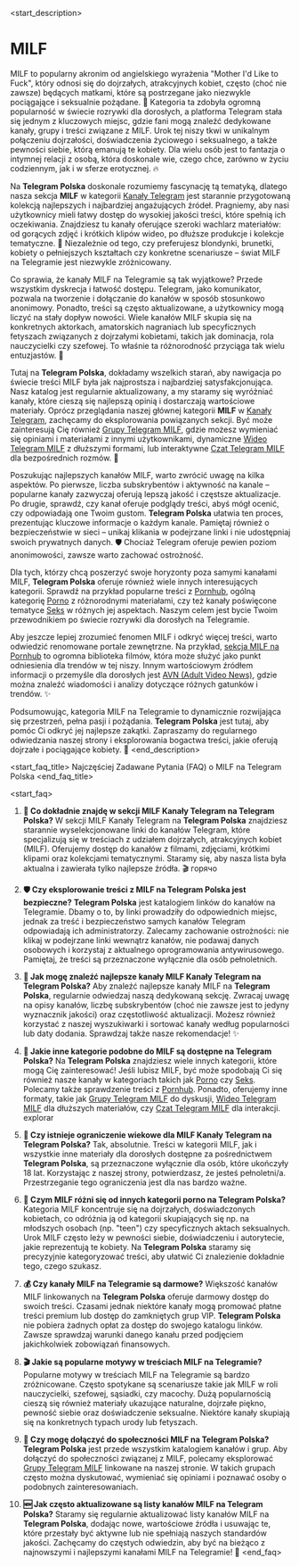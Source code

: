 <start_description>
# MILF

MILF to popularny akronim od angielskiego wyrażenia "Mother I'd Like to Fuck", który odnosi się do dojrzałych, atrakcyjnych kobiet, często (choć nie zawsze) będących matkami, które są postrzegane jako niezwykle pociągające i seksualnie pożądane. 🔞 Kategoria ta zdobyła ogromną popularność w świecie rozrywki dla dorosłych, a platforma Telegram stała się jednym z kluczowych miejsc, gdzie fani mogą znaleźć dedykowane kanały, grupy i treści związane z MILF. Urok tej niszy tkwi w unikalnym połączeniu dojrzałości, doświadczenia życiowego i seksualnego, a także pewności siebie, którą emanują te kobiety. Dla wielu osób jest to fantazja o intymnej relacji z osobą, która doskonale wie, czego chce, zarówno w życiu codziennym, jak i w sferze erotycznej. 🔥

Na **Telegram Polska** doskonale rozumiemy fascynację tą tematyką, dlatego nasza sekcja **MILF** w kategorii [Kanały Telegram](/kanaly/milf) jest starannie przygotowaną kolekcją najlepszych i najbardziej angażujących źródeł. Pragniemy, aby nasi użytkownicy mieli łatwy dostęp do wysokiej jakości treści, które spełnią ich oczekiwania. Znajdziesz tu kanały oferujące szeroki wachlarz materiałów: od gorących zdjęć i krótkich klipów wideo, po dłuższe produkcje i kolekcje tematyczne. 🍑 Niezależnie od tego, czy preferujesz blondynki, brunetki, kobiety o pełniejszych kształtach czy konkretne scenariusze – świat MILF na Telegramie jest niezwykle zróżnicowany.

Co sprawia, że kanały MILF na Telegramie są tak wyjątkowe? Przede wszystkim dyskrecja i łatwość dostępu. Telegram, jako komunikator, pozwala na tworzenie i dołączanie do kanałów w sposób stosunkowo anonimowy. Ponadto, treści są często aktualizowane, a użytkownicy mogą liczyć na stały dopływ nowości. Wiele kanałów MILF skupia się na konkretnych aktorkach, amatorskich nagraniach lub specyficznych fetyszach związanych z dojrzałymi kobietami, takich jak dominacja, rola nauczycielki czy szefowej. To właśnie ta różnorodność przyciąga tak wielu entuzjastów. 👠

Tutaj na **Telegram Polska**, dokładamy wszelkich starań, aby nawigacja po świecie treści MILF była jak najprostsza i najbardziej satysfakcjonująca. Nasz katalog jest regularnie aktualizowany, a my staramy się wyróżniać kanały, które cieszą się najlepszą opinią i dostarczają wartościowe materiały. Oprócz przeglądania naszej głównej kategorii **MILF** w [Kanały Telegram](/kanaly/milf), zachęcamy do eksplorowania powiązanych sekcji. Być może zainteresują Cię również [Grupy Telegram MILF](/grupy/milf), gdzie możesz wymieniać się opiniami i materiałami z innymi użytkownikami, dynamiczne [Wideo Telegram MILF](/wideo/milf) z dłuższymi formami, lub interaktywne [Czat Telegram MILF](/czat/milf) dla bezpośrednich rozmów. 🚀

Poszukując najlepszych kanałów MILF, warto zwrócić uwagę na kilka aspektów. Po pierwsze, liczba subskrybentów i aktywność na kanale – popularne kanały zazwyczaj oferują lepszą jakość i częstsze aktualizacje. Po drugie, sprawdź, czy kanał oferuje podglądy treści, abyś mógł ocenić, czy odpowiadają one Twoim gustom. **Telegram Polska** ułatwia ten proces, prezentując kluczowe informacje o każdym kanale. Pamiętaj również o bezpieczeństwie w sieci – unikaj klikania w podejrzane linki i nie udostępniaj swoich prywatnych danych. 🛡️ Chociaż Telegram oferuje pewien poziom anonimowości, zawsze warto zachować ostrożność.

Dla tych, którzy chcą poszerzyć swoje horyzonty poza samymi kanałami MILF, **Telegram Polska** oferuje również wiele innych interesujących kategorii. Sprawdź na przykład popularne treści z [Pornhub](/kanaly/pornhub), ogólną kategorię [Porno](/kanaly/porno) z różnorodnymi materiałami, czy też kanały poświęcone tematyce [Seks](/kanaly/seks) w różnych jej aspektach. Naszym celem jest bycie Twoim przewodnikiem po świecie rozrywki dla dorosłych na Telegramie.

Aby jeszcze lepiej zrozumieć fenomen MILF i odkryć więcej treści, warto odwiedzić renomowane portale zewnętrzne. Na przykład, [sekcja MILF na Pornhub](https://pl.pornhub.com/milf) to ogromna biblioteka filmów, która może służyć jako punkt odniesienia dla trendów w tej niszy. Innym wartościowym źródłem informacji o przemyśle dla dorosłych jest [AVN (Adult Video News)](https://avn.com), gdzie można znaleźć wiadomości i analizy dotyczące różnych gatunków i trendów. ✨

Podsumowując, kategoria MILF na Telegramie to dynamicznie rozwijająca się przestrzeń, pełna pasji i pożądania. **Telegram Polska** jest tutaj, aby pomóc Ci odkryć jej najlepsze zakątki. Zapraszamy do regularnego odwiedzania naszej strony i eksplorowania bogactwa treści, jakie oferują dojrzałe i pociągające kobiety. 💋
<end_description>

<start_faq_title>
Najczęściej Zadawane Pytania (FAQ) o MILF na Telegram Polska
<end_faq_title>

<start_faq>
1. **🤔 Co dokładnie znajdę w sekcji MILF Kanały Telegram na Telegram Polska?**
W sekcji MILF Kanały Telegram na **Telegram Polska** znajdziesz starannie wyselekcjonowane linki do kanałów Telegram, które specjalizują się w treściach z udziałem dojrzałych, atrakcyjnych kobiet (MILF). Oferujemy dostęp do kanałów z filmami, zdjęciami, krótkimi klipami oraz kolekcjami tematycznymi. Staramy się, aby nasza lista była aktualna i zawierała tylko najlepsze źródła. 🎬 горячо

2. **🛡️ Czy eksplorowanie treści z MILF na Telegram Polska jest bezpieczne?**
**Telegram Polska** jest katalogiem linków do kanałów na Telegramie. Dbamy o to, by linki prowadziły do odpowiednich miejsc, jednak za treść i bezpieczeństwo samych kanałów Telegram odpowiadają ich administratorzy. Zalecamy zachowanie ostrożności: nie klikaj w podejrzane linki wewnątrz kanałów, nie podawaj danych osobowych i korzystaj z aktualnego oprogramowania antywirusowego. Pamiętaj, że treści są przeznaczone wyłącznie dla osób pełnoletnich.

3. **🔎 Jak mogę znaleźć najlepsze kanały MILF Kanały Telegram na Telegram Polska?**
Aby znaleźć najlepsze kanały MILF na **Telegram Polska**, regularnie odwiedzaj naszą dedykowaną sekcję. Zwracaj uwagę na opisy kanałów, liczbę subskrybentów (choć nie zawsze jest to jedyny wyznacznik jakości) oraz częstotliwość aktualizacji. Możesz również korzystać z naszej wyszukiwarki i sortować kanały według popularności lub daty dodania. Sprawdzaj także nasze rekomendacje! ✨

4. **🔄 Jakie inne kategorie podobne do MILF są dostępne na Telegram Polska?**
Na **Telegram Polska** znajdziesz wiele innych kategorii, które mogą Cię zainteresować! Jeśli lubisz MILF, być może spodobają Ci się również nasze kanały w kategoriach takich jak [Porno](/kanaly/porno) czy [Seks](/kanaly/seks). Polecamy także sprawdzenie treści z [Pornhub](/kanaly/pornhub). Ponadto, oferujemy inne formaty, takie jak [Grupy Telegram MILF](/grupy/milf) do dyskusji, [Wideo Telegram MILF](/wideo/milf) dla dłuższych materiałów, czy [Czat Telegram MILF](/czat/milf) dla interakcji.  explorar

5. **🔞 Czy istnieje ograniczenie wiekowe dla MILF Kanały Telegram na Telegram Polska?**
Tak, absolutnie. Treści w kategorii MILF, jak i wszystkie inne materiały dla dorosłych dostępne za pośrednictwem **Telegram Polska**, są przeznaczone wyłącznie dla osób, które ukończyły 18 lat. Korzystając z naszej strony, potwierdzasz, że jesteś pełnoletni/a. Przestrzeganie tego ograniczenia jest dla nas bardzo ważne.

6. **🌟 Czym MILF różni się od innych kategorii porno na Telegram Polska?**
Kategoria MILF koncentruje się na dojrzałych, doświadczonych kobietach, co odróżnia ją od kategorii skupiających się np. na młodszych osobach (np. "teen") czy specyficznych aktach seksualnych. Urok MILF często leży w pewności siebie, doświadczeniu i autorytecie, jakie reprezentują te kobiety. Na **Telegram Polska** staramy się precyzyjnie kategoryzować treści, aby ułatwić Ci znalezienie dokładnie tego, czego szukasz.

7. **💰 Czy kanały MILF na Telegramie są darmowe?**
Większość kanałów MILF linkowanych na **Telegram Polska** oferuje darmowy dostęp do swoich treści. Czasami jednak niektóre kanały mogą promować płatne treści premium lub dostęp do zamkniętych grup VIP. **Telegram Polska** nie pobiera żadnych opłat za dostęp do swojego katalogu linków. Zawsze sprawdzaj warunki danego kanału przed podjęciem jakichkolwiek zobowiązań finansowych.

8. **🎬 Jakie są popularne motywy w treściach MILF na Telegramie?**
Popularne motywy w treściach MILF na Telegramie są bardzo zróżnicowane. Często spotykane są scenariusze takie jak MILF w roli nauczycielki, szefowej, sąsiadki, czy macochy. Dużą popularnością cieszą się również materiały ukazujące naturalne, dojrzałe piękno, pewność siebie oraz doświadczenie seksualne. Niektóre kanały skupiają się na konkretnych typach urody lub fetyszach.

9. **💬 Czy mogę dołączyć do społeczności MILF na Telegram Polska?**
**Telegram Polska** jest przede wszystkim katalogiem kanałów i grup. Aby dołączyć do społeczności związanej z MILF, polecamy eksplorować [Grupy Telegram MILF](/grupy/milf) linkowane na naszej stronie. W takich grupach często można dyskutować, wymieniać się opiniami i poznawać osoby o podobnych zainteresowaniach.

10. **🆕 Jak często aktualizowane są listy kanałów MILF na Telegram Polska?**
Staramy się regularnie aktualizować listy kanałów MILF na **Telegram Polska**, dodając nowe, wartościowe źródła i usuwając te, które przestały być aktywne lub nie spełniają naszych standardów jakości. Zachęcamy do częstych odwiedzin, aby być na bieżąco z najnowszymi i najlepszymi kanałami MILF na Telegramie! 🔄
<end_faq>